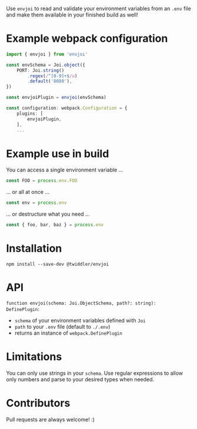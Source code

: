 Use `envjoi` to read and validate your environment variables from an `.env` file and make them available in your finished build as well!

# Example webpack configuration

```ts
import { envjoi } from 'envjoi'

const envSchema = Joi.object({
    PORT: Joi.string()
        .regex(/^[0-9]+$/u)
        .default('8080'),
})

const envjoiPlugin = envjoi(envSchema)

const configuration: webpack.Configuration = {
    plugins: [
        envjoiPlugin,
    ],
    ...
```

# Example use in build

You can access a single environment variable ...

```js
const FOO = process.env.FOO
```

... or all at once ...

```js
const env = process.env
```

... or destructure what you need ...

```js
const { foo, bar, baz } = process.env
```

# Installation

`npm install --save-dev @twiddler/envjoi`

# API

`function envjoi(schema: Joi.ObjectSchema, path?: string): DefinePlugin`:

-   `schema` of your environment variables defined with `Joi`
-   `path` to your `.env` file (default to `./.env`)
-   returns an instance of `webpack.DefinePlugin`

# Limitations

You can only use strings in your `schema`. Use regular expressions to allow only numbers and parse to your desired types when needed.

# Contributors

Pull requests are always welcome! :)
